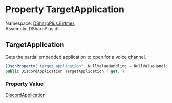 # Property TargetApplication

Namespace: [DSharpPlus.Entities](DSharpPlus.Entities.md)  
Assembly: DSharpPlus.dll

## <a id="DSharpPlus_Entities_DiscordInvite_TargetApplication"></a>TargetApplication

Gets the partial embedded application to open for a voice channel.

```csharp
[JsonProperty("target_application", NullValueHandling = NullValueHandling.Ignore)]
public DiscordApplication TargetApplication { get; }
```

### Property Value

[DiscordApplication](DSharpPlus.Entities.DiscordApplication.md)

